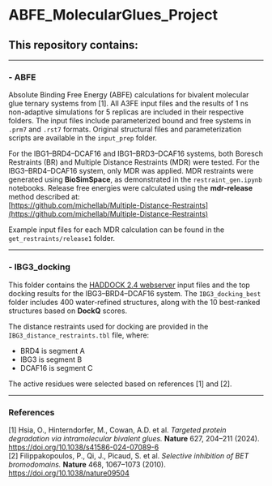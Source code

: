 # ABFE_MolecularGlues_Project

## This repository contains:

---

### - ABFE

Absolute Binding Free Energy (ABFE) calculations for bivalent molecular glue ternary systems from [1]. All A3FE input files and the results of 1 ns non-adaptive simulations for 5 replicas are included in their respective folders. The input files include parameterized bound and free systems in `.prm7` and `.rst7` formats. Original structural files and parameterization scripts are available in the `input_prep` folder.

For the IBG1–BRD4–DCAF16 and IBG1–BRD3–DCAF16 systems, both Boresch Restraints (BR) and Multiple Distance Restraints (MDR) were tested. For the IBG3–BRD4–DCAF16 system, only MDR was applied. MDR restraints were generated using **BioSimSpace**, as demonstrated in the `restraint_gen.ipynb` notebooks. Release free energies were calculated using the **mdr-release** method described at:  
[https://github.com/michellab/Multiple-Distance-Restraints](https://github.com/michellab/Multiple-Distance-Restraints)

Example input files for each MDR calculation can be found in the `get_restraints/release1` folder.

---

### - IBG3_docking

This folder contains the [HADDOCK 2.4 webserver](https://rascar.science.uu.nl/haddock2.4/) input files and the top docking results for the IBG3–BRD4–DCAF16 system. The `IBG3_docking_best` folder includes 400 water-refined structures, along with the 10 best-ranked structures based on **DockQ** scores.

The distance restraints used for docking are provided in the `IBG3_distance_restraints.tbl` file, where:

- BRD4 is segment A  
- IBG3 is segment B  
- DCAF16 is segment C

The active residues were selected based on references [1] and [2].

---

### References

[1] Hsia, O., Hinterndorfer, M., Cowan, A.D. et al. *Targeted protein degradation via intramolecular bivalent glues.* **Nature** 627, 204–211 (2024). https://doi.org/10.1038/s41586-024-07089-6  
[2] Filippakopoulos, P., Qi, J., Picaud, S. et al. *Selective inhibition of BET bromodomains.* **Nature** 468, 1067–1073 (2010). https://doi.org/10.1038/nature09504
